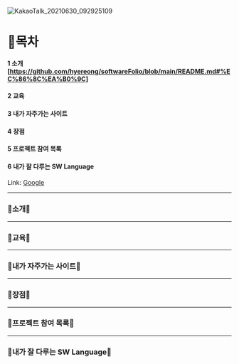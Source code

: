 ![KakaoTalk_20210630_092925109](https://user-images.githubusercontent.com/50656146/123884225-bd048580-d985-11eb-88e5-eedbdee5f793.jpg)

# 💜목차

#### 1 소개[https://github.com/hyereong/softwareFolio/blob/main/README.md#%EC%86%8C%EA%B0%9C]
#### 2 교육
#### 3 내가 자주가는 사이트
#### 4 장점
#### 5 프로젝트 참여 목록
#### 6 내가 잘 다루는 SW Language

Link: [Google][googlelink]

[googlelink]: https://google.com "Go google"

***

### 💜소개💜

***

### 💜교육💜

***

### 💜내가 자주가는 사이트💜

***

### 💜장점💜

***

### 💜프로젝트 참여 목록💜

***

### 💜내가 잘 다루는 SW Language💜
